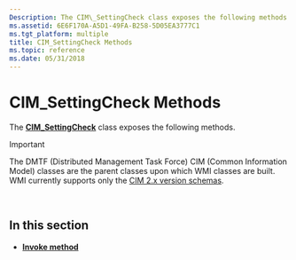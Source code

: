 ```yaml
---
Description: The CIM\_SettingCheck class exposes the following methods.
ms.assetid: 6E6F170A-A5D1-49FA-B258-5D05EA3777C1
ms.tgt_platform: multiple
title: CIM_SettingCheck Methods
ms.topic: reference
ms.date: 05/31/2018
---
```


# CIM\_SettingCheck Methods

The [**CIM\_SettingCheck**](cim-settingcheck.md) class exposes the following methods.

> [!IMPORTANT]
> The DMTF (Distributed Management Task Force) CIM (Common Information Model) classes are the parent classes upon which WMI classes are built. WMI currently supports only the [CIM 2.x version schemas](https://dmtf.org/standards/cim/schemas).

 

## In this section

-   [**Invoke method**](invoke-method-in-class-cim-settingcheck.md)

 

 



